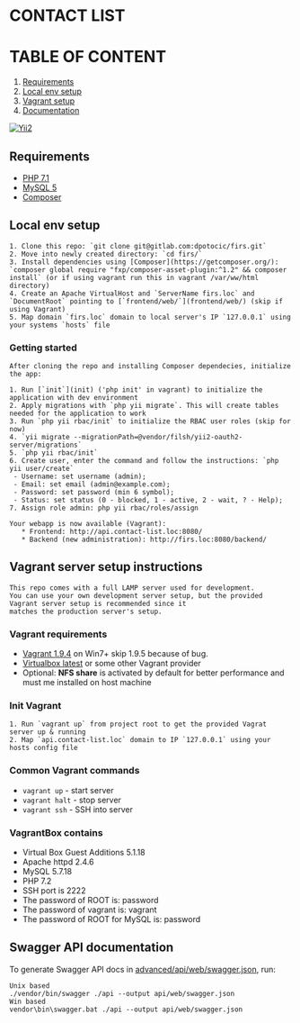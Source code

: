 # CONTACT LIST

# TABLE OF CONTENT

  1. [Requirements](#requirements)
  2. [Local env setup](#local)
  2. [Vagrant setup](#vagrant)
  7. [Documentation](#docs)

[![Yii2](https://img.shields.io/badge/Powered_by-Yii_Framework-green.svg?style=flat)](http://www.yiiframework.com/)

## <a name="requirements"></a>Requirements

* [PHP 7.1](http://php.net/)
* [MySQL 5](http://www.mysql.com/)
* [Composer](https://getcomposer.org/)

## <a name="local"></a>Local env setup

    1. Clone this repo: `git clone git@gitlab.com:dpotocic/firs.git`
    2. Move into newly created directory: `cd firs/`
    3. Install dependencies using [Composer](https://getcomposer.org/): `composer global require "fxp/composer-asset-plugin:^1.2" && composer install` (or if using vagrant run this in vagrant /var/ww/html directory)
    4. Create an Apache VirtualHost and `ServerName firs.loc` and `DocumentRoot` pointing to [`frontend/web/`](frontend/web/) (skip if using Vagrant)
    5. Map domain `firs.loc` domain to local server's IP `127.0.0.1` using your systems `hosts` file

### Getting started

    After cloning the repo and installing Composer dependecies, initialize the app:

    1. Run [`init`](init) ('php init' in vagrant) to initialize the application with dev environment
    2. Apply migrations with `php yii migrate`. This will create tables needed for the application to work
    3. Run `php yii rbac/init` to initialize the RBAC user roles (skip for now)
    4. `yii migrate --migrationPath=@vendor/filsh/yii2-oauth2-server/migrations`
    5. `php yii rbac/init`
    6. Create user, enter the command and follow the instructions: `php yii user/create`
     - Username: set username (admin);
     - Email: set email (admin@example.com);
     - Password: set password (min 6 symbol);
     - Status: set status (0 - blocked, 1 - active, 2 - wait, ? - Help);
    7. Assign role admin: php yii rbac/roles/assign

    Your webapp is now available (Vagrant):
       * Frontend: http://api.contact-list.loc:8080/
       * Backend (new administration): http://firs.loc:8080/backend/

## <a name="vagrant"></a>Vagrant server setup instructions

    This repo comes with a full LAMP server used for development.
    You can use your own development server setup, but the provided Vagrant server setup is recommended since it
    matches the production server's setup.

### Vagrant requirements

   * [Vagrant 1.9.4](http://www.vagrantup.com/) on Win7+ skip 1.9.5 because of bug.
   * [Virtualbox latest](https://www.virtualbox.org/) or some other Vagrant provider
   * Optional: **NFS share** is activated by default for better performance and must me installed on host machine

### Init Vagrant

    1. Run `vagrant up` from project root to get the provided Vagrat server up & running
    2. Map `api.contact-list.loc` domain to IP `127.0.0.1` using your hosts config file

### Common Vagrant commands

   * `vagrant up` - start server
   * `vagrant halt` - stop server
   * `vagrant ssh` - SSH into server

### VagrantBox contains

   * Virtual Box Guest Additions 5.1.18
   * Apache httpd 2.4.6
   * MySQL 5.7.18
   * PHP 7.2
   * SSH port is 2222
   * The password of ROOT is: password
   * The password of vagrant is: vagrant
   * The password of ROOT for MySQL is: password


## <a name="docs"></a>Swagger API documentation

To generate Swagger API docs in [advanced/api/web/swagger.json](advanced/api/web/swagger.json), run:

```
Unix based
./vendor/bin/swagger ./api --output api/web/swagger.json
Win based
vendor\bin\swagger.bat ./api --output api/web/swagger.json
```
